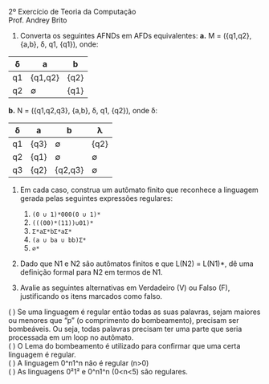 2º Exercício de Teoria da Computação                        
Prof. Andrey Brito

01. Converta os seguintes AFNDs em AFDs equivalentes:
**a.** M = ({q1,q2}, {a,b}, δ, q1, {q1}), onde:

| δ | a | b |
| --- | --- | --- |
| q1 | {q1,q2} | {q2} |
| q2 | ∅ | {q1} |


**b.** N = ({q1,q2,q3}, {a,b}, δ, q1, {q2}), onde δ:

| δ | a | b | λ |
| --- | --- | --- | --- |
| q1 | {q3} | ∅ | {q2}|
| q2 | {q1} | ∅ | ∅ |
| q3 | {q2} | {q2,q3}| ∅ |

1. Em cada caso, construa um autômato finito que reconhece a linguagem gerada pelas seguintes expressões regulares:
   1. `(0 ∪ 1)*000(0 ∪ 1)*`
   2. `(((00)*(11))∪01)*`
   3. `Σ*aΣ*bΣ*aΣ*`
   4. `(a ∪ ba ∪ bb)Σ*`
   5. `∅*`

2. Dado que N1 e N2 são autômatos finitos e que L(N2) = L(N1)*, dê uma definição formal para N2 em termos de N1.

3. Avalie as seguintes alternativas em Verdadeiro (V) ou Falso (F), justificando os itens marcados como falso.

(  ) Se uma linguagem é regular então todas as suas palavras, sejam maiores ou menores que “p” (o comprimento do bombeamento), precisam ser bombeáveis. Ou seja, todas palavras precisam ter uma parte que seria processada em um loop no autômato.  
(  ) O Lema do bombeamento é utilizado para confirmar que uma certa linguagem é regular.  
(  ) A linguagem 0^n1^n não é regular (n>0)  
(  ) As linguagens 0²1² e 0^n1^n (0<n<5) são regulares.  
